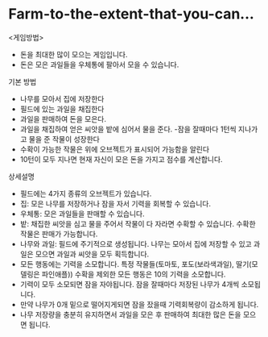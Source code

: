 # Farm-to-the-extent-that-you-can...

<게임방법>
- 돈을 최대한 많이 모으는 게임입니다.
- 돈은 모은 과일들을 우체통에 팔아서 모을 수 있습니다.

기본 방법
- 나무를 모아서 집에 저장한다
- 필드에 있는 과일을 채집한다
- 과일을 판매하여 돈을 모은다.
- 과일을 채집하여 얻은 씨앗을 밭에 심어서 물을 준다.
-잠을 잘때마다 1턴씩 지나가고 물을 준 작물이 성장한다
- 수확이 가능한 작물은 위에 오브젝트가 표시되어 가능함을 알린다
- 10턴이 모두 지나면 현재 자신이 모은 돈을 가지고 점수를 계산합니다.

상세설명
-  필드에는 4가지 종류의 오브젝트가 있습니다.
- 집: 모은 나무를 저장하거나 잠을 자서 기력을 회복할 수 있습니다.
- 우체통: 모은 과일들을 판매할 수 있습니다.
- 밭: 채집한 씨앗을 심고 물을 주어서 작물이 다 자라면 수확할 수 있습니다. 수확한 작물은 판매가 가능합니다.
- 나무와 과일: 필드에 주기적으로 생성됩니다. 나무는 모아서 집에 저장할 수 있고 과일은 모으면 과일과 씨앗을 모두 획득합니다.
- 모든 행동에는 기력을 소모합니다. 특정 작물들(토마토, 포도(보라색과일), 딸기(모델링은 파인애플)) 수확을 제외한 모든 행동은 10의 기력을 소모합니다.
- 기력이 모두 소모되면 잠을 자야됩니다. 잠을 잘때마다 저장된 나무가 4개씩 소모됩니다.
- 만약 나무가 0개 밑으로 떨어지게되면 잠을 잤을때 기력회복량이 감소하게 됩니다.
- 나무 저장량을 충분히 유지하면서 과일을 모은 후 판매하여 최대한 많은 돈을 모으면 됩니다.
 
